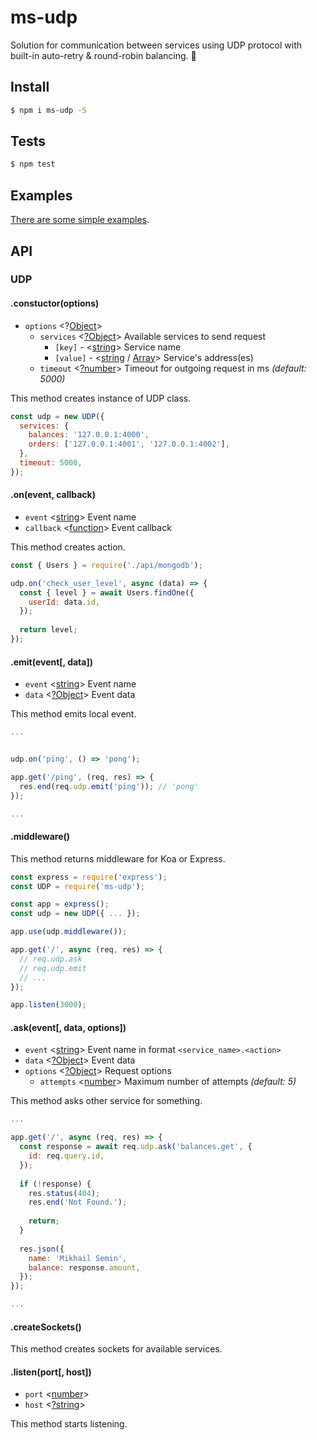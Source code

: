 # ms-udp

Solution for communication between services using UDP protocol with built-in auto-retry & round-robin balancing. 🔬

## Install

```sh
$ npm i ms-udp -S
```

## Tests

```sh
$ npm test
```

## Examples

[There are some simple examples](examples).

## API

### UDP

#### .constuctor(options)

* `options` <?[Object](https://developer.mozilla.org/en-US/docs/Web/JavaScript/Reference/Global_Objects/Object)>
  * `services` <[?Object](https://developer.mozilla.org/en-US/docs/Web/JavaScript/Reference/Global_Objects/Object)> Available services to send request
    * `[key]` - <[string](https://developer.mozilla.org/en-US/docs/Web/JavaScript/Data_structures#String_type)> Service name
    * `[value]` - <[string](https://developer.mozilla.org/en-US/docs/Web/JavaScript/Data_structures#String_type) / [Array](https://developer.mozilla.org/en-US/docs/Web/JavaScript/Reference/Global_Objects/Array)> Service's address(es)
  * `timeout` <[?number](https://developer.mozilla.org/en-US/docs/Web/JavaScript/Data_structures#Number_type)> Timeout for outgoing request in ms *(default: 5000)*

This method creates instance of UDP class.

```js
const udp = new UDP({
  services: {
    balances: '127.0.0.1:4000',
    orders: ['127.0.0.1:4001', '127.0.0.1:4002'],
  },
  timeout: 5000,
});
```

#### .on(event, callback)

* `event` <[string](https://developer.mozilla.org/en-US/docs/Web/JavaScript/Data_structures#String_type)> Event name
* `callback` <[function](https://developer.mozilla.org/en-US/docs/Web/JavaScript/Reference/Global_Objects/Function)> Event callback

This method creates action.

```js
const { Users } = require('./api/mongodb');

udp.on('check_user_level', async (data) => {
  const { level } = await Users.findOne({
    userId: data.id,
  });
  
  return level;
});
```

#### .emit(event[, data])

* `event` <[string](https://developer.mozilla.org/en-US/docs/Web/JavaScript/Data_structures#String_type)> Event name
* `data` <[?Object](https://developer.mozilla.org/en-US/docs/Web/JavaScript/Reference/Global_Objects/Object)> Event data

This method emits local event.

```js
...


udp.on('ping', () => 'pong');

app.get('/ping', (req, res) => {
  res.end(req.udp.emit('ping')); // 'pong'
});

...
```

#### .middleware()

This method returns middleware for Koa or Express.

```js
const express = require('express');
const UDP = require('ms-udp');

const app = express();
const udp = new UDP({ ... });

app.use(udp.middleware());

app.get('/', async (req, res) => {
  // req.udp.ask
  // req.udp.emit
  // ...
});

app.listen(3000);
```

#### .ask(event[, data, options])

* `event` <[string](https://developer.mozilla.org/en-US/docs/Web/JavaScript/Data_structures#String_type)> Event name in format `<service_name>.<action>`
* `data` <[?Object](https://developer.mozilla.org/en-US/docs/Web/JavaScript/Reference/Global_Objects/Object)> Event data
* `options` <[?Object](https://developer.mozilla.org/en-US/docs/Web/JavaScript/Reference/Global_Objects/Object)> Request options
  * `attempts` <[number](https://developer.mozilla.org/en-US/docs/Web/JavaScript/Data_structures#Number_type)> Maximum number of attempts *(default: 5)*

This method asks other service for something.

```js
...

app.get('/', async (req, res) => {
  const response = await req.udp.ask('balances.get', {
    id: req.query.id,
  });
  
  if (!response) {
    res.status(404);
    res.end('Not Found.');
    
    return;
  }
  
  res.json({
    name: 'Mikhail Semin',
    balance: response.amount,
  });
});

...
```

#### .createSockets()

This method creates sockets for available services.

#### .listen(port[, host])

* `port` <[number](https://developer.mozilla.org/en-US/docs/Web/JavaScript/Data_structures#Number_type)>
* `host` <[?string](https://developer.mozilla.org/en-US/docs/Web/JavaScript/Data_structures#String_type)>

This method starts listening.

